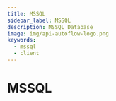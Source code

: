 ```yaml
---
title: MSSQL
sidebar_label: MSSQL
description: MSSQL Database
image: img/api-autoflow-logo.png
keywords:
  - mssql
  - client
---
```


# MSSQL